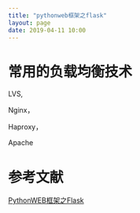 ```yaml
---
title: "pythonweb框架之flask"
layout: page
date: 2019-04-11 10:00
---
```

# 常用的负载均衡技术
LVS,

Nginx，

Haproxy，

Apache


# 参考文献
[PythonWEB框架之Flask](https://www.cnblogs.com/sss4/p/8097653.html)